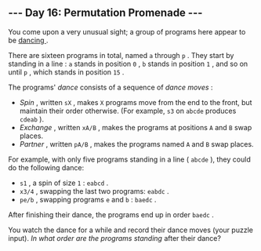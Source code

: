 ##  \--- Day 16: Permutation Promenade ---

You come upon a very unusual sight; a group of programs here appear to be [
dancing ](https://www.youtube.com/watch?v=lyZQPjUT5B4&t=53) .

There are sixteen programs in total, named ` a ` through ` p ` . They start by
standing in a  line  : ` a ` stands in position ` 0 ` , ` b ` stands in
position ` 1 ` , and so on until ` p ` , which stands in position ` 15 ` .

The programs' _dance_ consists of a sequence of _dance moves_ :

  * _Spin_ , written ` sX ` , makes ` X ` programs move from the end to the front, but maintain their order otherwise. (For example, ` s3 ` on ` abcde ` produces ` cdeab ` ). 
  * _Exchange_ , written ` xA/B ` , makes the programs at positions ` A ` and ` B ` swap places. 
  * _Partner_ , written ` pA/B ` , makes the programs named ` A ` and ` B ` swap places. 

For example, with only five programs standing in a line ( ` abcde ` ), they
could do the following dance:

  * ` s1 ` , a spin of size ` 1 ` : ` eabcd ` . 
  * ` x3/4 ` , swapping the last two programs: ` eabdc ` . 
  * ` pe/b ` , swapping programs ` e ` and ` b ` : ` baedc ` . 

After finishing their dance, the programs end up in order ` baedc ` .

You watch the dance for a while and record their dance moves (your puzzle
input). _In what order are the programs standing_ after their dance?

